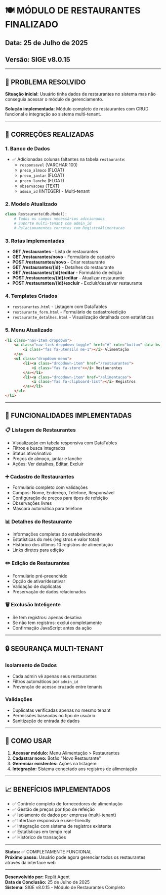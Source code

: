 # 🍽️ MÓDULO DE RESTAURANTES FINALIZADO

## Data: 25 de Julho de 2025
## Versão: SIGE v8.0.15

---

## 🎯 PROBLEMA RESOLVIDO

**Situação inicial:** Usuário tinha dados de restaurantes no sistema mas não conseguia acessar o módulo de gerenciamento.

**Solução implementada:** Módulo completo de restaurantes com CRUD funcional e integração ao sistema multi-tenant.

---

## 🔧 CORREÇÕES REALIZADAS

### 1. Banco de Dados
- ✅ Adicionadas colunas faltantes na tabela `restaurante`:
  - `responsavel` (VARCHAR 100)
  - `preco_almoco` (FLOAT)
  - `preco_jantar` (FLOAT) 
  - `preco_lanche` (FLOAT)
  - `observacoes` (TEXT)
  - `admin_id` (INTEGER) - Multi-tenant

### 2. Modelo Atualizado
```python
class Restaurante(db.Model):
    # Todos os campos necessários adicionados
    # Suporte multi-tenant com admin_id
    # Relacionamentos corretos com RegistroAlimentacao
```

### 3. Rotas Implementadas
- **GET /restaurantes** - Lista de restaurantes
- **GET /restaurantes/novo** - Formulário de cadastro
- **POST /restaurantes/novo** - Criar restaurante
- **GET /restaurantes/{id}** - Detalhes do restaurante
- **GET /restaurantes/{id}/editar** - Formulário de edição
- **POST /restaurantes/{id}/editar** - Atualizar restaurante
- **POST /restaurantes/{id}/excluir** - Excluir/desativar restaurante

### 4. Templates Criados
- `restaurantes.html` - Listagem com DataTables
- `restaurante_form.html` - Formulário de cadastro/edição
- `restaurante_detalhes.html` - Visualização detalhada com estatísticas

### 5. Menu Atualizado
```html
<li class="nav-item dropdown">
    <a class="nav-link dropdown-toggle" href="#" role="button" data-bs-toggle="dropdown">
        <i class="fas fa-utensils me-1"></i> Alimentação
    </a>
    <ul class="dropdown-menu">
        <li><a class="dropdown-item" href="/restaurantes">
            <i class="fas fa-store"></i> Restaurantes
        </a></li>
        <li><a class="dropdown-item" href="/alimentacao">
            <i class="fas fa-clipboard-list"></i> Registros
        </a></li>
    </ul>
</li>
```

---

## 🎨 FUNCIONALIDADES IMPLEMENTADAS

### 📋 Listagem de Restaurantes
- Visualização em tabela responsiva com DataTables
- Filtros e busca integrados
- Status ativo/inativo
- Preços de almoço, jantar e lanche
- Ações: Ver detalhes, Editar, Excluir

### ➕ Cadastro de Restaurantes
- Formulário completo com validações
- Campos: Nome, Endereço, Telefone, Responsável
- Configuração de preços para tipos de refeição
- Observações livres
- Máscara automática para telefone

### 📊 Detalhes do Restaurante
- Informações completas do estabelecimento
- Estatísticas do mês (registros e valor total)
- Histórico dos últimos 10 registros de alimentação
- Links diretos para edição

### ✏️ Edição de Restaurantes
- Formulário pré-preenchido
- Opção de ativar/desativar
- Validação de duplicatas
- Preservação de dados relacionados

### 🗑️ Exclusão Inteligente
- Se tem registros: apenas desativa
- Se não tem registros: exclui completamente
- Confirmação JavaScript antes da ação

---

## 🔒 SEGURANÇA MULTI-TENANT

### Isolamento de Dados
- Cada admin vê apenas seus restaurantes
- Filtros automáticos por `admin_id`
- Prevenção de acesso cruzado entre tenants

### Validações
- Duplicatas verificadas apenas no mesmo tenant
- Permissões baseadas no tipo de usuário
- Sanitização de entrada de dados

---

## 🚀 COMO USAR

1. **Acessar módulo:** Menu Alimentação > Restaurantes
2. **Cadastrar novo:** Botão "Novo Restaurante"
3. **Gerenciar existentes:** Ações na listagem
4. **Integração:** Sistema conectado aos registros de alimentação

---

## 📈 BENEFÍCIOS IMPLEMENTADOS

- ✅ Controle completo de fornecedores de alimentação
- ✅ Gestão de preços por tipo de refeição
- ✅ Isolamento de dados por empresa (multi-tenant)
- ✅ Interface responsiva e user-friendly
- ✅ Integração com sistema de registros existente
- ✅ Estatísticas em tempo real
- ✅ Histórico de transações

---

**Status:** ✅ COMPLETAMENTE FUNCIONAL  
**Próximo passo:** Usuário pode agora gerenciar todos os restaurantes através da interface web

---

**Desenvolvido por:** Replit Agent  
**Data de Conclusão:** 25 de Julho de 2025  
**Sistema:** SIGE v8.0.15 - Módulo de Restaurantes Completo